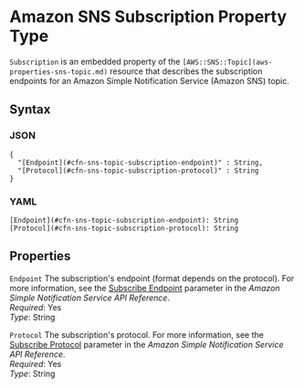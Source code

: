 # Amazon SNS Subscription Property Type<a name="aws-properties-sns-subscription"></a>

`Subscription` is an embedded property of the `[AWS::SNS::Topic](aws-properties-sns-topic.md)` resource that describes the subscription endpoints for an Amazon Simple Notification Service \(Amazon SNS\) topic\.

## Syntax<a name="w13ab1c21c10d222c17c17b5"></a>

### JSON<a name="aws-properties-sns-subscription-syntax.json"></a>

```
{
  "[Endpoint](#cfn-sns-topic-subscription-endpoint)" : String,
  "[Protocol](#cfn-sns-topic-subscription-protocol)" : String
}
```

### YAML<a name="aws-properties-sns-subscription-syntax.yaml"></a>

```
[Endpoint](#cfn-sns-topic-subscription-endpoint): String
[Protocol](#cfn-sns-topic-subscription-protocol): String
```

## Properties<a name="w13ab1c21c10d222c17c17b7"></a>

`Endpoint`  <a name="cfn-sns-topic-subscription-endpoint"></a>
The subscription's endpoint \(format depends on the protocol\)\. For more information, see the [Subscribe Endpoint](https://docs.aws.amazon.com/sns/latest/api/API_Subscribe.html) parameter in the *Amazon Simple Notification Service API Reference*\.  
*Required*: Yes  
*Type*: String

`Protocol`  <a name="cfn-sns-topic-subscription-protocol"></a>
The subscription's protocol\. For more information, see the [Subscribe Protocol](https://docs.aws.amazon.com/sns/latest/api/API_Subscribe.html) parameter in the *Amazon Simple Notification Service API Reference*\.  
*Required*: Yes  
*Type*: String